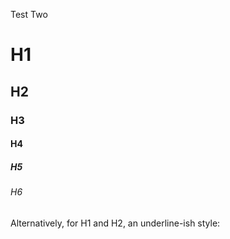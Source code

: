 Test Two

# H1
## H2
### H3
#### H4
##### H5
###### H6

Alternatively, for H1 and H2, an underline-ish style:
